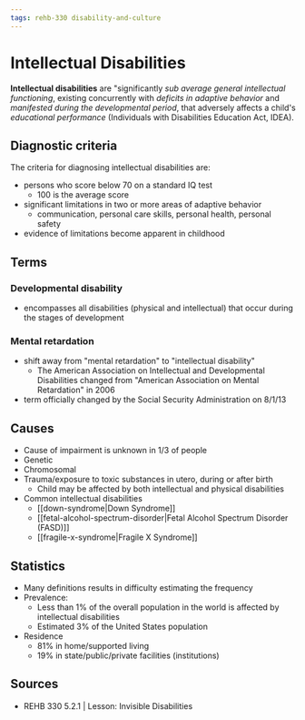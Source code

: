 ```yaml
---
tags: rehb-330 disability-and-culture
---
```


# Intellectual Disabilities

**Intellectual disabilities** are "significantly _sub average general intellectual functioning_, existing concurrently with _deficits in adaptive behavior_ and _manifested during the developmental period_, that adversely affects a child's _educational performance_ (Individuals with Disabilities Education Act, IDEA).

## Diagnostic criteria

The criteria for diagnosing intellectual disabilities are:

- persons who score below 70 on a standard IQ test
  - 100 is the average score
- significant limitations in two or more areas of adaptive behavior
  - communication, personal care skills, personal health, personal safety
- evidence of limitations become apparent in childhood

## Terms

### Developmental disability

- encompasses all disabilities (physical and intellectual) that occur during the stages of development

### Mental retardation

- shift away from "mental retardation" to "intellectual disability"
  - The American Association on Intellectual and Developmental Disabilities changed from "American Association on Mental Retardation" in 2006
- term officially changed by the Social Security Administration on 8/1/13

## Causes

- Cause of impairment is unknown in 1/3 of people
- Genetic
- Chromosomal
- Trauma/exposure to toxic substances in utero, during or after birth
  - Child may be affected by both intellectual and physical disabilities
- Common intellectual disabilities
  - [[down-syndrome|Down Syndrome]]
  - [[fetal-alcohol-spectrum-disorder|Fetal Alcohol Spectrum Disorder (FASD)]]
  - [[fragile-x-syndrome|Fragile X Syndrome]]

## Statistics

- Many definitions results in difficulty estimating the frequency
- Prevalence:
  - Less than 1% of the overall population in the world is affected by intellectual disabilities
  - Estimated 3% of the United States population
- Residence
  - 81% in home/supported living
  - 19% in state/public/private facilities (institutions)

## Sources

- REHB 330 5.2.1 | Lesson: Invisible Disabilities
